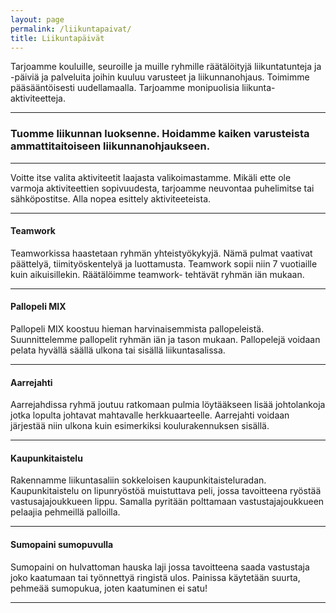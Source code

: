 ```yaml
---
layout: page
permalink: /liikuntapaivat/
title: Liikuntapäivät
---
```


Tarjoamme kouluille, seuroille ja muille ryhmille räätälöityjä liikuntatunteja ja -päiviä ja palveluita joihin kuuluu varusteet ja liikunnanohjaus. 
Toimimme pääsääntöisesti uudellamaalla. Tarjoamme monipuolisia liikunta-aktiviteetteja. 

---

### Tuomme liikunnan luoksenne. Hoidamme kaiken varusteista ammattitaitoiseen liikunnanohjaukseen.

---

Voitte itse valita aktiviteetit laajasta valikoimastamme. Mikäli ette ole varmoja aktiviteettien sopivuudesta, tarjoamme neuvontaa
puhelimitse tai sähköpostitse. Alla nopea esittely aktiviteeteista.

---

#### Teamwork

Teamworkissa haastetaan ryhmän yhteistyökykyjä. Nämä pulmat vaativat päättelyä, tiimityöskentelyä ja luottamusta. Teamwork 
sopii niin 7 vuotiaille kuin aikuisillekin. Räätälöimme teamwork- tehtävät ryhmän iän mukaan. 

---

#### Pallopeli MIX

Pallopeli MIX koostuu hieman harvinaisemmista pallopeleistä. Suunnittelemme pallopelit ryhmän iän ja tason mukaan. 
Pallopelejä voidaan pelata hyvällä säällä ulkona tai sisällä liikuntasalissa. 

---

#### Aarrejahti

Aarrejahdissa ryhmä joutuu ratkomaan pulmia löytääkseen lisää johtolankoja jotka lopulta johtavat mahtavalle herkkuaarteelle. 
Aarrejahti voidaan järjestää niin ulkona kuin esimerkiksi koulurakennuksen sisällä. 

---

#### Kaupunkitaistelu

Rakennamme liikuntasaliin sokkeloisen kaupunkitaisteluradan. Kaupunkitaistelu on lipunryöstöä muistuttava peli, jossa tavoitteena
ryöstää vastusajajoukkueen lippu. Samalla pyritään polttamaan vastustajajoukkueen pelaajia pehmeillä palloilla. 

---

#### Sumopaini sumopuvulla

Sumopaini on hulvattoman hauska laji jossa tavoitteena saada vastustaja joko kaatumaan tai työnnettyä ringistä ulos. Painissa
käytetään suurta, pehmeää sumopukua, joten kaatuminen ei satu!

---

#### 

